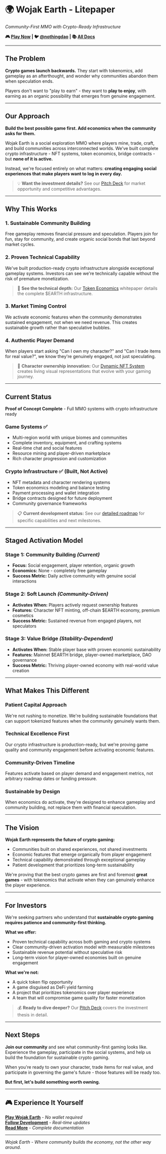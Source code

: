 # 🌍 Wojak Earth - Litepaper

_Community-First MMO with Crypto-Ready Infrastructure_

**🎮 [Play Now](https://earth.ndao.computer) | 🐦 [@nothingdao](https://twitter.com/nothingdao) | 📚 [All Docs](./INDEX.md)**

---

## The Problem

**Crypto games launch backwards.** They start with tokenomics, add gameplay as an afterthought, and wonder why communities abandon them when speculation ends.

Players don't want to "play to earn" - they want to **play to enjoy**, with earning as an organic possibility that emerges from genuine engagement.

---

## Our Approach

**Build the best possible game first. Add economics when the community asks for them.**

Wojak Earth is a social exploration MMO where players mine, trade, craft, and build communities across interconnected worlds. We've built complete crypto infrastructure - NFT systems, token economics, bridge contracts - but **none of it is active.**

Instead, we're focused entirely on what matters: **creating engaging social experiences that make players want to log in every day.**

> 💡 **Want the investment details?** See our [Pitch Deck](./PITCHDECK.md) for market opportunity and competitive advantages.

---

## Why This Works

### 1. **Sustainable Community Building**

Free gameplay removes financial pressure and speculation. Players join for fun, stay for community, and create organic social bonds that last beyond market cycles.

### 2. **Proven Technical Capability**

We've built production-ready crypto infrastructure alongside exceptional gameplay systems. Investors can see we're technically capable without the risk of premature monetization.

> 🔧 **See the technical depth:** Our [Token Economics](./WHITEPAPER.md) whitepaper details the complete $EARTH infrastructure.

### 3. **Market Timing Control**

We activate economic features when the community demonstrates sustained engagement, not when we need revenue. This creates sustainable growth rather than speculative bubbles.

### 4. **Authentic Player Demand**

When players start asking "Can I own my character?" and "Can I trade items for real value?", we know they're genuinely engaged, not just speculating.

> 🎨 **Character ownership innovation:** Our [Dynamic NFT System](./NFT.md) creates living visual representations that evolve with your gaming journey.

---

## Current Status

**Proof of Concept Complete** - Full MMO systems with crypto infrastructure ready

### Game Systems ✅

- Multi-region world with unique biomes and communities
- Complete inventory, equipment, and crafting systems
- Real-time chat and social features
- Resource mining and player-driven marketplace
- Rich character progression and customization

### Crypto Infrastructure ✅ (Built, Not Active)

- NFT metadata and character rendering systems
- Token economics modeling and balance testing
- Payment processing and wallet integration
- Bridge contracts designed for future deployment
- Community governance frameworks

> 📋 **Current development status:** See our [detailed roadmap](./TODO.md) for specific capabilities and next milestones.

---

## Staged Activation Model

### **Stage 1: Community Building** _(Current)_

- **Focus:** Social engagement, player retention, organic growth
- **Economics:** None - completely free gameplay
- **Success Metric:** Daily active community with genuine social interactions

### **Stage 2: Soft Launch** _(Community-Driven)_

- **Activates When:** Players actively request ownership features
- **Features:** Character NFT minting, off-chain $EARTH economy, premium cosmetics
- **Success Metric:** Sustained revenue from engaged players, not speculators

### **Stage 3: Value Bridge** _(Stability-Dependent)_

- **Activates When:** Stable player base with proven economic sustainability
- **Features:** Mainnet $EARTH bridge, player-owned marketplace, DAO governance
- **Success Metric:** Thriving player-owned economy with real-world value creation

---

## What Makes This Different

### **Patient Capital Approach**

We're not rushing to monetize. We're building sustainable foundations that can support tokenized features when the community genuinely wants them.

### **Technical Excellence First**

Our crypto infrastructure is production-ready, but we're proving game quality and community engagement before activating economic features.

### **Community-Driven Timeline**

Features activate based on player demand and engagement metrics, not arbitrary roadmap dates or funding pressure.

### **Sustainable by Design**

When economics do activate, they're designed to enhance gameplay and community building, not replace them with financial speculation.

---

## The Vision

**Wojak Earth represents the future of crypto gaming:**

- Communities built on shared experiences, not shared investments
- Economic features that emerge organically from player engagement
- Technical capability demonstrated through exceptional gameplay
- Patient development that prioritizes long-term sustainability

We're proving that the best crypto games are first and foremost **great games** - with tokenomics that activate when they can genuinely enhance the player experience.

---

## For Investors

We're seeking partners who understand that **sustainable crypto gaming requires patience and community-first thinking.**

**What we offer:**

- Proven technical capability across both gaming and crypto systems
- Clear community-driven activation model with measurable milestones
- Sustainable revenue potential without speculative risk
- Long-term vision for player-owned economies built on genuine engagement

**What we're not:**

- A quick token flip opportunity
- A game disguised as DeFi yield farming
- A project that prioritizes tokenomics over player experience
- A team that will compromise game quality for faster monetization

> 💰 **Ready to dive deeper?** Our [Pitch Deck](./PITCHDECK.md) covers the investment thesis in detail.

---

## Next Steps

**Join our community** and see what community-first gaming looks like. Experience the gameplay, participate in the social systems, and help us build the foundation for sustainable crypto gaming.

When you're ready to own your character, trade items for real value, and participate in governing the game's future - those features will be ready too.

**But first, let's build something worth owning.**

---

## 🎮 Experience It Yourself

**[Play Wojak Earth](https://earth.ndao.computer)** - _No wallet required_  
**[Follow Development](https://twitter.com/nothingdao)** - _Real-time updates_  
**[Read More](./INDEX.md)** - _Complete documentation_

---

_Wojak Earth - Where community builds the economy, not the other way around._
